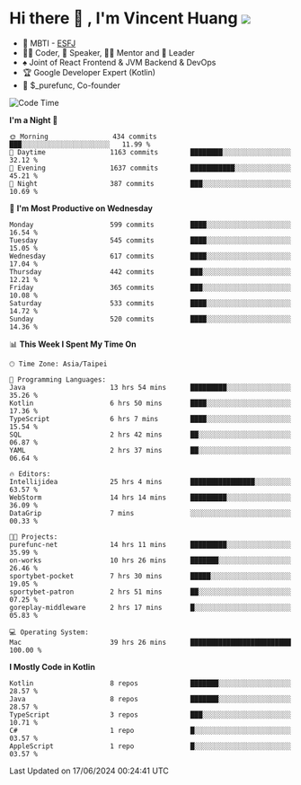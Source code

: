 # Hi there 👋 , I'm Vincent Huang ![](https://komarev.com/ghpvc/?username=Jian-Min-Huang)
- 👀 MBTI - [ESFJ](https://www.16personalities.com/esfj-personality)
- 👨‍💻 Coder, 🎤 Speaker, 👨‍🏫 Mentor and 🚀 Leader
- ♠️ Joint of React Frontend & JVM Backend & DevOps
- 🏆 Google Developer Expert (Kotlin)
- 💼 $_purefunc, Co-founder

<!--START_SECTION:waka-->
![Code Time](http://img.shields.io/badge/Code%20Time-3%2C910%20hrs%2045%20mins-blue)

**I'm a Night 🦉** 

```text
🌞 Morning                434 commits         ███░░░░░░░░░░░░░░░░░░░░░░   11.99 % 
🌆 Daytime                1163 commits        ████████░░░░░░░░░░░░░░░░░   32.12 % 
🌃 Evening                1637 commits        ███████████░░░░░░░░░░░░░░   45.21 % 
🌙 Night                  387 commits         ███░░░░░░░░░░░░░░░░░░░░░░   10.69 % 
```
📅 **I'm Most Productive on Wednesday** 

```text
Monday                   599 commits         ████░░░░░░░░░░░░░░░░░░░░░   16.54 % 
Tuesday                  545 commits         ████░░░░░░░░░░░░░░░░░░░░░   15.05 % 
Wednesday                617 commits         ████░░░░░░░░░░░░░░░░░░░░░   17.04 % 
Thursday                 442 commits         ███░░░░░░░░░░░░░░░░░░░░░░   12.21 % 
Friday                   365 commits         ███░░░░░░░░░░░░░░░░░░░░░░   10.08 % 
Saturday                 533 commits         ████░░░░░░░░░░░░░░░░░░░░░   14.72 % 
Sunday                   520 commits         ████░░░░░░░░░░░░░░░░░░░░░   14.36 % 
```


📊 **This Week I Spent My Time On** 

```text
🕑︎ Time Zone: Asia/Taipei

💬 Programming Languages: 
Java                     13 hrs 54 mins      █████████░░░░░░░░░░░░░░░░   35.26 % 
Kotlin                   6 hrs 50 mins       ████░░░░░░░░░░░░░░░░░░░░░   17.36 % 
TypeScript               6 hrs 7 mins        ████░░░░░░░░░░░░░░░░░░░░░   15.54 % 
SQL                      2 hrs 42 mins       ██░░░░░░░░░░░░░░░░░░░░░░░   06.87 % 
YAML                     2 hrs 37 mins       ██░░░░░░░░░░░░░░░░░░░░░░░   06.64 % 

🔥 Editors: 
Intellijidea             25 hrs 4 mins       ████████████████░░░░░░░░░   63.57 % 
WebStorm                 14 hrs 14 mins      █████████░░░░░░░░░░░░░░░░   36.09 % 
DataGrip                 7 mins              ░░░░░░░░░░░░░░░░░░░░░░░░░   00.33 % 

🐱‍💻 Projects: 
purefunc-net             14 hrs 11 mins      █████████░░░░░░░░░░░░░░░░   35.99 % 
on-works                 10 hrs 26 mins      ███████░░░░░░░░░░░░░░░░░░   26.46 % 
sportybet-pocket         7 hrs 30 mins       █████░░░░░░░░░░░░░░░░░░░░   19.05 % 
sportybet-patron         2 hrs 51 mins       ██░░░░░░░░░░░░░░░░░░░░░░░   07.25 % 
goreplay-middleware      2 hrs 17 mins       █░░░░░░░░░░░░░░░░░░░░░░░░   05.83 % 

💻 Operating System: 
Mac                      39 hrs 26 mins      █████████████████████████   100.00 % 
```

**I Mostly Code in Kotlin** 

```text
Kotlin                   8 repos             ███████░░░░░░░░░░░░░░░░░░   28.57 % 
Java                     8 repos             ███████░░░░░░░░░░░░░░░░░░   28.57 % 
TypeScript               3 repos             ███░░░░░░░░░░░░░░░░░░░░░░   10.71 % 
C#                       1 repo              █░░░░░░░░░░░░░░░░░░░░░░░░   03.57 % 
AppleScript              1 repo              █░░░░░░░░░░░░░░░░░░░░░░░░   03.57 % 
```




 Last Updated on 17/06/2024 00:24:41 UTC
<!--END_SECTION:waka-->
